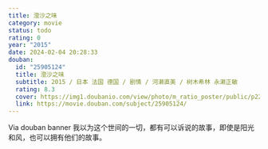 ```yaml
---
title: 澄沙之味
category: movie
status: todo
rating: 0
year: "2015"
date: 2024-02-04 20:28:33
douban:
  id: "25905124"
  title: 澄沙之味
  subtitle: 2015 / 日本 法国 德国 / 剧情 / 河濑直美 / 树木希林 永濑正敏
  rating: 8.3
  cover: https://img1.doubanio.com/view/photo/m_ratio_poster/public/p2234753078.jpg
  link: https://movie.douban.com/subject/25905124/
---
```


Via douban banner 我以为这个世间的一切，都有可以诉说的故事，即使是阳光和风，也可以拥有他们的故事。
